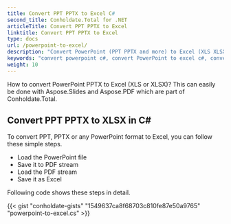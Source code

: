 ```yaml
---
title: Convert PPT PPTX to Excel C#
second_title: Conholdate.Total for .NET
articleTitle: Convert PPT PPTX to Excel
linktitle: Convert PPT PPTX to Excel
type: docs
url: /powerpoint-to-excel/
description: "Convert PowerPoint (PPT PPTX and more) to Excel (XLS XLSX) file formats in C#."
keywords: "convert powerpoint c#, convert PowerPoint to excel c#, convert pptx to xlsx c#, convert ppt to xls c#, .NET convert ppt pptx, ppt to xlsx .net, pptx to xlsx asp .net, c# converter for ppt, c# converter for pptx, pptx to excel c#, slides to sheets"
weight: 10
---
```


How to convert PowerPoint PPTX to Excel (XLS or XLSX)? This can easily be done with Aspose.Slides and Aspose.PDF which are part of Conholdate.Total.

## **Convert PPT PPTX to XLSX in C#**
To convert PPT, PPTX or any PowerPoint format to Excel, you can follow these simple steps.

- Load the PowerPoint file 
- Save it to PDF stream
- Load the PDF stream
- Save it as Excel

Following code shows these steps in detail.

{{< gist "conholdate-gists" "1549637ca8f68703c810fe87e50a9765" "powerpoint-to-excel.cs" >}}
